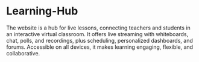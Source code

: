 # Learning-Hub
The website is a hub for live lessons, connecting teachers and students in an interactive virtual classroom. It offers live streaming with whiteboards, chat, polls, and recordings, plus scheduling, personalized dashboards, and forums. Accessible on all devices, it makes learning engaging, flexible, and collaborative.
